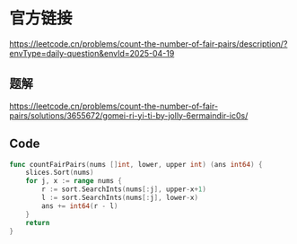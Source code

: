 # 官方链接
https://leetcode.cn/problems/count-the-number-of-fair-pairs/description/?envType=daily-question&envId=2025-04-19

## 题解
https://leetcode.cn/problems/count-the-number-of-fair-pairs/solutions/3655672/gomei-ri-yi-ti-by-jolly-6ermaindir-ic0s/

## Code
```go
func countFairPairs(nums []int, lower, upper int) (ans int64) {
    slices.Sort(nums)
    for j, x := range nums {
        r := sort.SearchInts(nums[:j], upper-x+1)
        l := sort.SearchInts(nums[:j], lower-x)
        ans += int64(r - l)
    }
    return
}

```